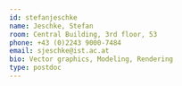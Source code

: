 ```yaml
---
id: stefanjeschke
name: Jeschke, Stefan
room: Central Building, 3rd floor, 53
phone: +43 (0)2243 9000-7484
email: sjeschke@ist.ac.at
bio: Vector graphics, Modeling, Rendering
type: postdoc
---
```

